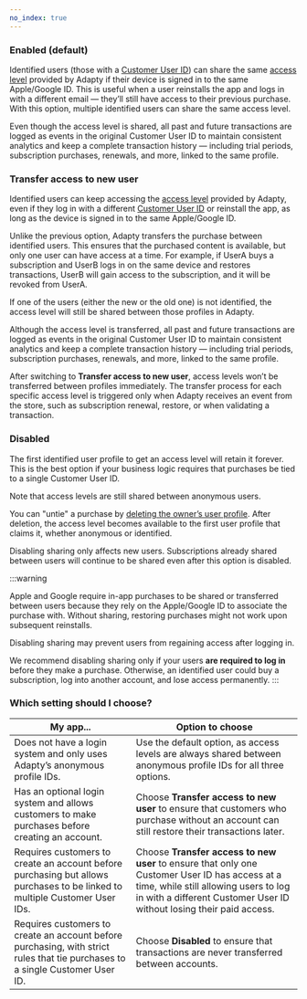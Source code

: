 ```yaml
---
no_index: true
---
```


<!--- sharingaccesslevel.md --->

### Enabled (default)

Identified users (those with a [Customer User ID](identifying-users#setting-customer-user-id-on-configuration)) can share the same [access level](https://adapty.io/docs/access-level) provided by Adapty if their device is signed in to the same Apple/Google ID. This is useful when a user reinstalls the app and logs in with a different email — they’ll still have access to their previous purchase. With this option, multiple identified users can share the same access level.

Even though the access level is shared, all past and future transactions are logged as events in the original Customer User ID to maintain consistent analytics and keep a complete transaction history — including trial periods, subscription purchases, renewals, and more, linked to the same profile.

### Transfer access to new user

Identified users can keep accessing the [access level](access-level) provided by Adapty, even if they log in with a different [Customer User ID](identifying-users#setting-customer-user-id-on-configuration) or reinstall the app, as long as the device is signed in to the same Apple/Google ID.

Unlike the previous option, Adapty transfers the purchase between identified users. This ensures that the purchased content is available, but only one user can have access at a time. For example, if UserA buys a subscription and UserB logs in on the same device and restores transactions, UserB will gain access to the subscription, and it will be revoked from UserA.

If one of the users (either the new or the old one) is not identified, the access level will still be shared between those profiles in Adapty.

Although the access level is transferred, all past and future transactions are logged as events in the original Customer User ID to maintain consistent analytics and keep a complete transaction history — including trial periods, subscription purchases, renewals, and more, linked to the same profile.

After switching to **Transfer access to new user**, access levels won’t be transferred between profiles immediately. The transfer process for each specific access level is triggered only when Adapty receives an event from the store, such as subscription renewal, restore, or when validating a transaction.

### Disabled

The first identified user profile to get an access level will retain it forever. This is the best option if your business logic requires that purchases be tied to a single Customer User ID.

Note that access levels are still shared between anonymous users.

You can "untie" a purchase by [deleting the owner’s user profile](ss-delete-profile). After deletion, the access level becomes available to the first user profile that claims it, whether anonymous or identified.

Disabling sharing only affects new users. Subscriptions already shared between users will continue to be shared even after this option is disabled.

:::warning

Apple and Google require in-app purchases to be shared or transferred between users because they rely on the Apple/Google ID to associate the purchase with. Without sharing, restoring purchases might not work upon subsequent reinstalls.

Disabling sharing may prevent users from regaining access after logging in.

We recommend disabling sharing only if your users **are required to log in** before they make a purchase. Otherwise, an identified user could buy a subscription, log into another account, and lose access permanently.
:::

### Which setting should I choose?

| My app...                                                    | Option to choose                                             |
| ------------------------------------------------------------ | ------------------------------------------------------------ |
| Does not have a login system and only uses Adapty’s anonymous profile IDs. | Use the default option, as access levels are always shared between anonymous profile IDs for all three options. |
| Has an optional login system and allows customers to make purchases before creating an account. | Choose **Transfer access to new user** to ensure that customers who purchase without an account can still restore their transactions later. |
| Requires customers to create an account before purchasing but allows purchases to be linked to multiple Customer User IDs. | Choose **Transfer access to new user** to ensure that only one Customer User ID has access at a time, while still allowing users to log in with a different Customer User ID without losing their paid access. |
| Requires customers to create an account before purchasing, with strict rules that tie purchases to a single Customer User ID. | Choose **Disabled** to ensure that transactions are never transferred between accounts. |
